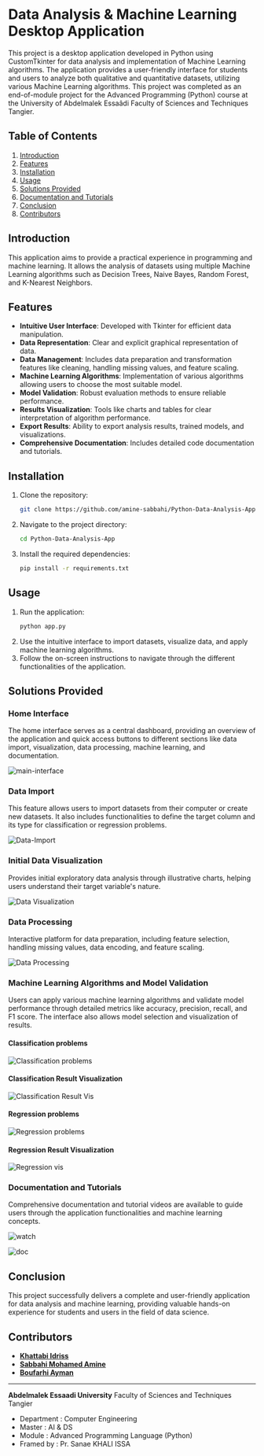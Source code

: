 # Data Analysis & Machine Learning Desktop Application

This project is a desktop application developed in Python using CustomTkinter for data analysis and implementation of Machine Learning algorithms. The application provides a user-friendly interface for students and users to analyze both qualitative and quantitative datasets, utilizing various Machine Learning algorithms.
This project was completed as an end-of-module project for the Advanced Programming (Python) course at the University of Abdelmalek Essaâdi Faculty of Sciences and Techniques Tangier.

## Table of Contents

1. [Introduction](#introduction)
2. [Features](#features)
3. [Installation](#installation)
4. [Usage](#usage)
5. [Solutions Provided](#solutions-provided)
6. [Documentation and Tutorials](#documentation-and-tutorials)
7. [Conclusion](#conclusion)
8. [Contributors](#contributors)

## Introduction

This application aims to provide a practical experience in programming and machine learning. It allows the analysis of datasets using multiple Machine Learning algorithms such as Decision Trees, Naive Bayes, Random Forest, and K-Nearest Neighbors.

## Features

- **Intuitive User Interface**: Developed with Tkinter for efficient data manipulation.
- **Data Representation**: Clear and explicit graphical representation of data.
- **Data Management**: Includes data preparation and transformation features like cleaning, handling missing values, and feature scaling.
- **Machine Learning Algorithms**: Implementation of various algorithms allowing users to choose the most suitable model.
- **Model Validation**: Robust evaluation methods to ensure reliable performance.
- **Results Visualization**: Tools like charts and tables for clear interpretation of algorithm performance.
- **Export Results**: Ability to export analysis results, trained models, and visualizations.
- **Comprehensive Documentation**: Includes detailed code documentation and tutorials.

## Installation

1. Clone the repository:
    ```sh
    git clone https://github.com/amine-sabbahi/Python-Data-Analysis-App.git
    ```
2. Navigate to the project directory:
    ```sh
    cd Python-Data-Analysis-App
    ```
3. Install the required dependencies:
    ```sh
    pip install -r requirements.txt
    ```

## Usage

1. Run the application:
    ```sh
    python app.py
    ```
2. Use the intuitive interface to import datasets, visualize data, and apply machine learning algorithms.
3. Follow the on-screen instructions to navigate through the different functionalities of the application.

## Solutions Provided

### Home Interface

The home interface serves as a central dashboard, providing an overview of the application and quick access buttons to different sections like data import, visualization, data processing, machine learning, and documentation.

![main-interface](screenshots/1.PNG)

### Data Import

This feature allows users to import datasets from their computer or create new datasets. It also includes functionalities to define the target column and its type for classification or regression problems.

![Data-Import](screenshots/2.PNG)

### Initial Data Visualization

Provides initial exploratory data analysis through illustrative charts, helping users understand their target variable's nature.

![Data Visualization](screenshots/data-vis.png)

### Data Processing

Interactive platform for data preparation, including feature selection, handling missing values, data encoding, and feature scaling.

![Data Processing](screenshots/3.PNG)

### Machine Learning Algorithms and Model Validation

Users can apply various machine learning algorithms and validate model performance through detailed metrics like accuracy, precision, recall, and F1 score. The interface also allows model selection and visualization of results.
#### Classification problems
![Classification problems](screenshots/4.PNG)

#### Classification Result Visualization
![Classification Result Vis](screenshots/5.PNG)

#### Regression problems
![Regression problems](screenshots/ml-regression.png)

#### Regression Result Visualization
![Regression vis](screenshots/regression-results.png)

### Documentation and Tutorials

Comprehensive documentation and tutorial videos are available to guide users through the application functionalities and machine learning concepts.

![watch](screenshots/watch.png)

![doc](screenshots/doc.png)

## Conclusion

This project successfully delivers a complete and user-friendly application for data analysis and machine learning, providing valuable hands-on experience for students and users in the field of data science.

## Contributors

- **[Khattabi Idriss](https://github.com/drisskhattabi6)**
- **[Sabbahi Mohamed Amine](https://github.com/amine-sabbahi)**
- **[Boufarhi Ayman](https://github.com/aymanboufarhi)**

---

**Abdelmalek Essaadi University** Faculty of Sciences and Techniques Tangier
   - Department : Computer Engineering
   - Master : AI & DS
   - Module : Advanced Programming Language (Python)
   - Framed by : Pr. Sanae KHALI ISSA
